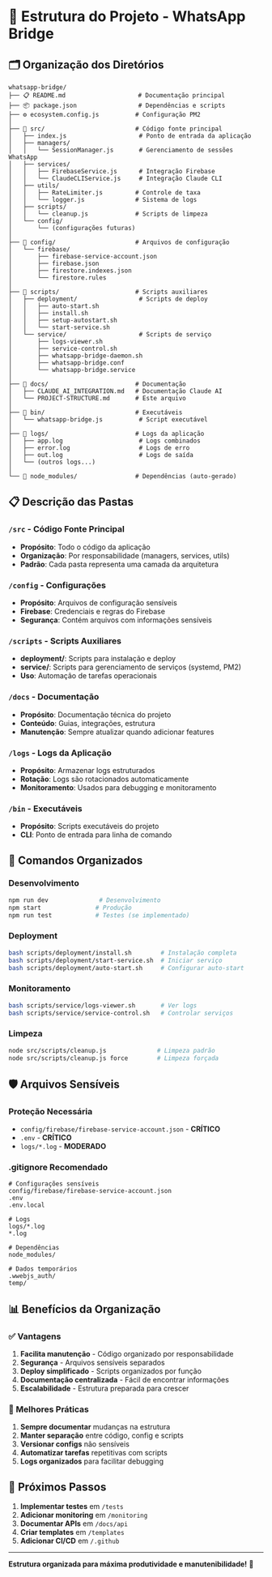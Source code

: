 # 📁 Estrutura do Projeto - WhatsApp Bridge

## 🗂️ Organização dos Diretórios

```
whatsapp-bridge/
├── 📋 README.md                    # Documentação principal
├── 📦 package.json                 # Dependências e scripts
├── ⚙️ ecosystem.config.js          # Configuração PM2
│
├── 📁 src/                         # Código fonte principal
│   ├── index.js                    # Ponto de entrada da aplicação
│   ├── managers/
│   │   └── SessionManager.js       # Gerenciamento de sessões WhatsApp
│   ├── services/
│   │   ├── FirebaseService.js      # Integração Firebase
│   │   └── ClaudeCLIService.js     # Integração Claude CLI
│   ├── utils/
│   │   ├── RateLimiter.js         # Controle de taxa
│   │   └── logger.js              # Sistema de logs
│   ├── scripts/
│   │   └── cleanup.js             # Scripts de limpeza
│   └── config/
│       └── (configurações futuras)
│
├── 📁 config/                      # Arquivos de configuração
│   └── firebase/
│       ├── firebase-service-account.json
│       ├── firebase.json
│       ├── firestore.indexes.json
│       └── firestore.rules
│
├── 📁 scripts/                     # Scripts auxiliares
│   ├── deployment/                 # Scripts de deploy
│   │   ├── auto-start.sh
│   │   ├── install.sh
│   │   ├── setup-autostart.sh
│   │   └── start-service.sh
│   └── service/                    # Scripts de serviço
│       ├── logs-viewer.sh
│       ├── service-control.sh
│       ├── whatsapp-bridge-daemon.sh
│       ├── whatsapp-bridge.conf
│       └── whatsapp-bridge.service
│
├── 📁 docs/                        # Documentação
│   ├── CLAUDE_AI_INTEGRATION.md   # Documentação Claude AI
│   └── PROJECT-STRUCTURE.md       # Este arquivo
│
├── 📁 bin/                         # Executáveis
│   └── whatsapp-bridge.js          # Script executável
│
├── 📁 logs/                        # Logs da aplicação
│   ├── app.log                     # Logs combinados
│   ├── error.log                   # Logs de erro
│   ├── out.log                     # Logs de saída
│   └── (outros logs...)
│
└── 📁 node_modules/                # Dependências (auto-gerado)
```

## 📋 Descrição das Pastas

### `/src` - Código Fonte Principal
- **Propósito**: Todo o código da aplicação
- **Organização**: Por responsabilidade (managers, services, utils)
- **Padrão**: Cada pasta representa uma camada da arquitetura

### `/config` - Configurações
- **Propósito**: Arquivos de configuração sensíveis
- **Firebase**: Credenciais e regras do Firebase
- **Segurança**: Contém arquivos com informações sensíveis

### `/scripts` - Scripts Auxiliares
- **deployment/**: Scripts para instalação e deploy
- **service/**: Scripts para gerenciamento de serviços (systemd, PM2)
- **Uso**: Automação de tarefas operacionais

### `/docs` - Documentação
- **Propósito**: Documentação técnica do projeto
- **Conteúdo**: Guias, integrações, estrutura
- **Manutenção**: Sempre atualizar quando adicionar features

### `/logs` - Logs da Aplicação
- **Propósito**: Armazenar logs estruturados
- **Rotação**: Logs são rotacionados automaticamente
- **Monitoramento**: Usados para debugging e monitoramento

### `/bin` - Executáveis
- **Propósito**: Scripts executáveis do projeto
- **CLI**: Ponto de entrada para linha de comando

## 🔧 Comandos Organizados

### Desenvolvimento
```bash
npm run dev              # Desenvolvimento
npm start               # Produção
npm run test            # Testes (se implementado)
```

### Deployment
```bash
bash scripts/deployment/install.sh        # Instalação completa
bash scripts/deployment/start-service.sh  # Iniciar serviço
bash scripts/deployment/auto-start.sh     # Configurar auto-start
```

### Monitoramento
```bash
bash scripts/service/logs-viewer.sh       # Ver logs
bash scripts/service/service-control.sh   # Controlar serviços
```

### Limpeza
```bash
node src/scripts/cleanup.js              # Limpeza padrão
node src/scripts/cleanup.js force        # Limpeza forçada
```

## 🛡️ Arquivos Sensíveis

### Proteção Necessária
- `config/firebase/firebase-service-account.json` - **CRÍTICO**
- `.env` - **CRÍTICO**
- `logs/*.log` - **MODERADO**

### .gitignore Recomendado
```gitignore
# Configurações sensíveis
config/firebase/firebase-service-account.json
.env
.env.local

# Logs
logs/*.log
*.log

# Dependências
node_modules/

# Dados temporários
.wwebjs_auth/
temp/
```

## 📊 Benefícios da Organização

### ✅ Vantagens
1. **Facilita manutenção** - Código organizado por responsabilidade
2. **Segurança** - Arquivos sensíveis separados
3. **Deploy simplificado** - Scripts organizados por função
4. **Documentação centralizada** - Fácil de encontrar informações
5. **Escalabilidade** - Estrutura preparada para crescer

### 🎯 Melhores Práticas
1. **Sempre documentar** mudanças na estrutura
2. **Manter separação** entre código, config e scripts
3. **Versionar configs** não sensíveis
4. **Automatizar tarefas** repetitivas com scripts
5. **Logs organizados** para facilitar debugging

## 🔄 Próximos Passos

1. **Implementar testes** em `/tests`
2. **Adicionar monitoring** em `/monitoring`
3. **Documentar APIs** em `/docs/api`
4. **Criar templates** em `/templates`
5. **Adicionar CI/CD** em `/.github`

---

**Estrutura organizada para máxima produtividade e manutenibilidade!** 🚀